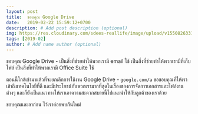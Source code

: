 ```yaml
---
layout: post
title:  ขอบคุณ Google Drive
date:   2019-02-22 15:59:12+0700
description: # Add post description (optional)
img: https://res.cloudinary.com/sdees-reallife/image/upload/v1550826331/Screenshot_from_2019-02-22_16-05-04.png # Add image post (optional)
tags: [2019-02]
author: # Add name author (optional)
---
```

ขอบคุณ Google Drive - เป็นสิ่งที่ช่วยทำให้พวกเรามี email ใช้ เป็นสิ่งที่ช่วยทำให้พวกเรามีที่เก็บไฟล์ เป็นสิ่งที่ทำให้พวกเรามี Office Suite ใช้

ตอนนี้ใกล้เข้ามาแล้วที่จะยกเลิกการใช้งาน Google Drive - `google.com/a` ขอขอบคุณที่ให้เราเข้าถึงเทคโนโลยีที่ดี และมีประโยชน์กับพวกเรามากที่สุดในเรื่องของการจัดการเอกสารและไฟล์งานต่างๆ และก็ยังเป็นแนวทางให้เราเอาความสะดวกสบายนี้ไปแนะนำให้กับลูกค้าของเราด้วย

ขอบคุณและลาก่อน ไว้เราค่อยพบกันใหม่
